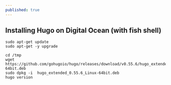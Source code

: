 ```yaml
---
published: true
---
```

## Installing Hugo on Digital Ocean (with fish shell)

```
sudo apt-get update
sudo apt-get -y upgrade

cd /tmp
wget https://github.com/gohugoio/hugo/releases/download/v0.55.6/hugo_extended_0.55.6_Linux-64bit.deb
sudo dpkg -i  hugo_extended_0.55.6_Linux-64bit.deb
hugo version

```
